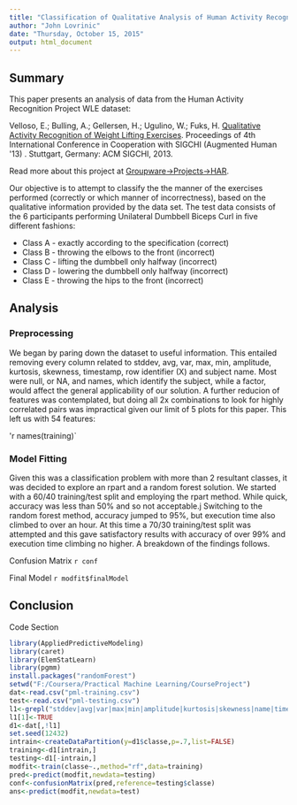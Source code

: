 ```yaml
---
title: "Classification of Qualitative Analysis of Human Activity Recognition of Exercise Routines"
author: "John Lovrinic"
date: "Thursday, October 15, 2015"
output: html_document
---
```


## Summary
This paper presents an analysis of data from the Human Activity Recognition Project WLE dataset:
  
  
Velloso, E.; Bulling, A.; Gellersen, H.; Ugulino, W.; Fuks, H. [Qualitative Activity Recognition of Weight Lifting Exercises](http://groupware.les.inf.puc-rio.br/work.jsf?p1=11201). Proceedings of 4th International Conference in Cooperation with SIGCHI (Augmented Human '13) . Stuttgart, Germany: ACM SIGCHI, 2013. 

Read more about this project at [Groupware->Projects->HAR](http://groupware.les.inf.puc-rio.br/har#sbia_paper_section).

Our objective is to attempt to classify the the manner of the exercises performed (correctly or which manner of incorrectness), based on the qualitative information provided by the data set. 
The test data consists of the 6 participants performing Unilateral Dumbbell Biceps Curl in five different fashions:

- Class A - exactly according to the specification (correct)
- Class B - throwing the elbows to the front (incorrect)
- Class C - lifting the dumbbell only halfway (incorrect)
- Class D - lowering the dumbbell only halfway (incorrect)
- Class E - throwing the hips to the front (incorrect)



## Analysis
### Preprocessing
We began by paring down the dataset to useful information.  This entailed removing every column related to stddev, avg, var, max, min, amplitude, kurtosis, skewness, timestamp, row identifier (X) and subject name.  Most were null, or NA, and names, which identify the subject, while a factor, would affect the general applicability of our solution.  A further reducion of features was contemplated, but doing all 2x combinations to look for highly correlated pairs was impractical given our limit of 5 plots for this paper.  This left us with 54 features:

'r names(training)`

### Model Fitting
Given this was a classification problem with more than 2 resultant classes, it was decided to explore an rpart and a random forest solution. We started with a 60/40 training/test split and employing the rpart method.  While quick, accuracy was less than 50% and so not acceptable.j  Switching to the random forest method, accuracy jumped to 95%, but execution time also climbed to over an hour.  At this time a 70/30 training/test split was attempted and this gave satisfactory results with accuracy of over 99% and execution time climbing no higher.  A breakdown of the findings follows.

Confusion Matrix
`r conf`

Final Model
`r modfit$finalModel`

## Conclusion


Code Section
```r
library(AppliedPredictiveModeling)
library(caret)
library(ElemStatLearn)
library(pgmm)
install.packages("randomForest")
setwd("F:/Coursera/Practical Machine Learning/CourseProject")
dat<-read.csv("pml-training.csv")
test<-read.csv("pml-testing.csv")
l1<-grepl("stddev|avg|var|max|min|amplitude|kurtosis|skewness|name|timestamp",names(dat),perl=TRUE,ignore.case=TRUE)
l1[1]<-TRUE
d1<-dat[,!l1]
set.seed(12432)
intrain<-createDataPartition(y=d1$classe,p=.7,list=FALSE)
training<-d1[intrain,]
testing<-d1[-intrain,]
modfit<-train(classe~.,method="rf",data=training)
pred<-predict(modfit,newdata=testing)
conf<-confusionMatrix(pred,reference=testing$classe)
ans<-predict(modfit,newdata=test)
```

